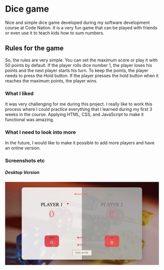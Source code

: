 # Dice game

Nice and simple dice game developed during my software development course at Code Nation.
It is a very fun game that can be played with friends or even use it to teach kids how to sum numbers. 


## Rules for the game

So, the rules are very simple. You can set the maximum score or play it with 50 points by default.
If the player rolls dice number 1, the player loses his points and the next player starts his turn.
To keep the points, the player needs to press the Hold button. 
If the player presses the hold button when it reaches the maximum points, the player wins.

### What I liked

It was very challenging for me during this project. I really like to work this process where I could practice everything that I learned during my first 3 weeks in the course. Applying HTML, CSS, and JavaScript to make it functional was amazing.

### What I need to look into more

In the future, I would like to make it possible to add more players and have an online version.

### Screenshots etc
##### Desktop Version

![image](/images/dice_game_image.png)